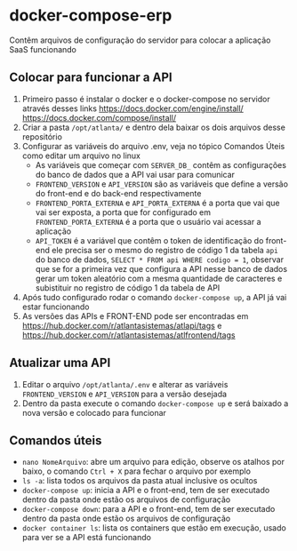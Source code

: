 # docker-compose-erp

Contêm arquivos de configuração do servidor para colocar a aplicação SaaS funcionando

## Colocar para funcionar a API

1. Primeiro passo é instalar o docker e o docker-compose no servidor através desses links https://docs.docker.com/engine/install/ https://docs.docker.com/compose/install/
2. Criar a pasta `/opt/atlanta/` e dentro dela baixar os dois arquivos desse repositório
3. Configurar as variáveis do arquivo .env, veja no tópico Comandos Úteis como editar um arquivo no linux
	- As variáveis que começar com `SERVER_DB_` contêm as configurações do banco de dados que a API vai usar para comunicar
	- `FRONTEND_VERSION` e `API_VERSION` são as variáveis que define a versão do front-end e do back-end respectivamente
	- `FRONTEND_PORTA_EXTERNA` e `API_PORTA_EXTERNA` é a porta que vai que vai ser exposta, a porta que for configurado em `FRONTEND_PORTA_EXTERNA` é a porta que o usuário vai acessar a aplicação
	- `API_TOKEN` é a variável que contêm o token de identificação do front-end ele precisa ser o mesmo do registro de código 1 da tabela `api` do banco de dados, `SELECT * FROM api WHERE codigo = 1`, observar que se for a primeira vez que configura a API nesse banco de dados gerar um token aleatório com a mesma quantidade de caracteres e subistituir no registro de código 1 da tabela de API
4. Após tudo configurado rodar o comando `docker-compose up`, a API já vai estar funcionando
5. As versões das APIs e FRONT-END pode ser encontradas em https://hub.docker.com/r/atlantasistemas/atlapi/tags e https://hub.docker.com/r/atlantasistemas/atlfrontend/tags

## Atualizar uma API

1. Editar o arquivo `/opt/atlanta/.env` e alterar as variáveis `FRONTEND_VERSION` e `API_VERSION` para a versão desejada
2. Dentro da pasta execute o comando `docker-compose up` e será baixado a nova versão e colocado para funcionar

## Comandos úteis

- `nano NomeArquivo`: abre um arquivo para edição, observe os atalhos por baixo, o comando `Ctrl + X` para fechar o arquivo por exemplo
- `ls -a`: lista todos os arquivos da pasta atual inclusive os ocultos
- `docker-compose up`: inicia a API e o front-end, tem de ser executado dentro da pasta onde estão os arquivos de configuração
- `docker-compose down`: para a API e o front-end, tem de ser executado dentro da pasta onde estão os arquivos de configuração
- `docker container ls`: lista os containers que estão em execução, usado para ver se a API está funcionando